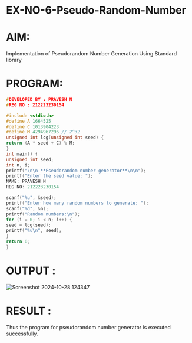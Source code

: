# EX-NO-6-Pseudo-Random-Number

# AIM: 

Implementation of Pseudorandom Number Generation Using Standard library

# PROGRAM:
```C
#DEVELOPED BY : PRAVESH N
#REG NO : 212223230154
```
```C
#include <stdio.h>
#define A 1664525
#define C 1013904223
#define M 4294967296 // 2^32
unsigned int lcg(unsigned int seed) {
return (A * seed + C) % M;
}
int main() {
unsigned int seed;
int n, i;
printf("\n\n **Pseudorandom number generator**\n\n");
printf("Enter the seed value: ");
NAME: PRAVESH N
REG NO: 212223230154

scanf("%u", &seed);
printf("Enter how many random numbers to generate: ");
scanf("%d", &n);
printf("Random numbers:\n");
for (i = 0; i < n; i++) {
seed = lcg(seed);
printf("%u\n", seed);
}
return 0;
}
```

# OUTPUT :

![Screenshot 2024-10-28 124347](https://github.com/user-attachments/assets/a140652d-c470-4205-a892-edbfa6e73b08)

# RESULT :

Thus the program for pseudorandom number generator is executed successfully.





